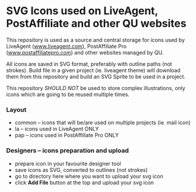 # SVG Icons used on LiveAgent, PostAffiliate and other QU websites

This repository is used as a source and central storage for icons used by LiveAgent (www.liveagent.com), PostAffiliate Pro (www.postaffiliatepro.com) and other websites managed by QU. 

All icons are saved in SVG format, preferably with outline paths (not strokes). Build file in a given project (ie. liveagent theme) will download them from this repository and build an SVG Sprite to be used in a project.

This repository *SHOULD NOT* be used to store complex illustrations, only icons which are going to be reused multiple times.

### Layout

- common – icons that will be/are used on multiple projects (ie. mail icon)
- la – icons used in LiveAgent ONLY
- pap – icons used in PostAffiliate Pro ONLY

### Designers – icons preparation and upload

- prepare icon in your favourite designer tool
- save icons as SVG, converted to outlines (not strokes)
- go to directory here where you want to upload your svg icon
- click **Add File** button at the top and upload your svg icon
